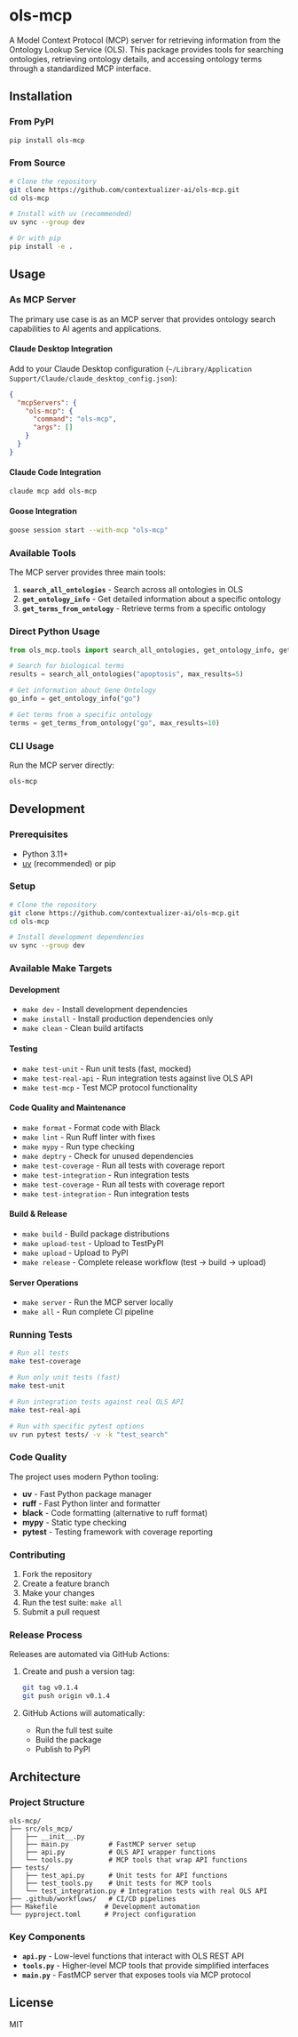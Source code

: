 # ols-mcp

A Model Context Protocol (MCP) server for retrieving information from the Ontology Lookup Service (OLS). This package provides tools for searching ontologies, retrieving ontology details, and accessing ontology terms through a standardized MCP interface.

## Installation

### From PyPI

```bash
pip install ols-mcp
```

### From Source

```bash
# Clone the repository
git clone https://github.com/contextualizer-ai/ols-mcp.git
cd ols-mcp

# Install with uv (recommended)
uv sync --group dev

# Or with pip
pip install -e .
```

## Usage

### As MCP Server

The primary use case is as an MCP server that provides ontology search capabilities to AI agents and applications.

#### Claude Desktop Integration

Add to your Claude Desktop configuration (`~/Library/Application Support/Claude/claude_desktop_config.json`):

```json
{
  "mcpServers": {
    "ols-mcp": {
      "command": "ols-mcp",
      "args": []
    }
  }
}
```

#### Claude Code Integration

```bash
claude mcp add ols-mcp
```

#### Goose Integration

```bash
goose session start --with-mcp "ols-mcp"
```

### Available Tools

The MCP server provides three main tools:

1. **`search_all_ontologies`** - Search across all ontologies in OLS
2. **`get_ontology_info`** - Get detailed information about a specific ontology
3. **`get_terms_from_ontology`** - Retrieve terms from a specific ontology

### Direct Python Usage

```python
from ols_mcp.tools import search_all_ontologies, get_ontology_info, get_terms_from_ontology

# Search for biological terms
results = search_all_ontologies("apoptosis", max_results=5)

# Get information about Gene Ontology
go_info = get_ontology_info("go")

# Get terms from a specific ontology
terms = get_terms_from_ontology("go", max_results=10)
```

### CLI Usage

Run the MCP server directly:

```bash
ols-mcp
```

## Development

### Prerequisites

- Python 3.11+
- [uv](https://docs.astral.sh/uv/) (recommended) or pip

### Setup

```bash
# Clone the repository
git clone https://github.com/contextualizer-ai/ols-mcp.git
cd ols-mcp

# Install development dependencies
uv sync --group dev
```

### Available Make Targets

#### Development
- `make dev` - Install development dependencies
- `make install` - Install production dependencies only
- `make clean` - Clean build artifacts

#### Testing
- `make test-unit` - Run unit tests (fast, mocked)
- `make test-real-api` - Run integration tests against live OLS API
- `make test-mcp` - Test MCP protocol functionality

#### Code Quality and Maintenance
- `make format` - Format code with Black
- `make lint` - Run Ruff linter with fixes
- `make mypy` - Run type checking
- `make deptry` - Check for unused dependencies
- `make test-coverage` - Run all tests with coverage report
- `make test-integration` - Run integration tests
- `make test-coverage` - Run all tests with coverage report
- `make test-integration` - Run integration tests

#### Build & Release
- `make build` - Build package distributions
- `make upload-test` - Upload to TestPyPI
- `make upload` - Upload to PyPI
- `make release` - Complete release workflow (test → build → upload)

#### Server Operations
- `make server` - Run the MCP server locally
- `make all` - Run complete CI pipeline

### Running Tests

```bash
# Run all tests
make test-coverage

# Run only unit tests (fast)
make test-unit

# Run integration tests against real OLS API
make test-real-api

# Run with specific pytest options
uv run pytest tests/ -v -k "test_search"
```

### Code Quality

The project uses modern Python tooling:

- **uv** - Fast Python package manager
- **ruff** - Fast Python linter and formatter
- **black** - Code formatting (alternative to ruff format)
- **mypy** - Static type checking
- **pytest** - Testing framework with coverage reporting

### Contributing

1. Fork the repository
2. Create a feature branch
3. Make your changes
4. Run the test suite: `make all`
5. Submit a pull request

### Release Process

Releases are automated via GitHub Actions:

1. Create and push a version tag:
   ```bash
   git tag v0.1.4
   git push origin v0.1.4
   ```

2. GitHub Actions will automatically:
   - Run the full test suite
   - Build the package
   - Publish to PyPI

## Architecture

### Project Structure

```
ols-mcp/
├── src/ols_mcp/
│   ├── __init__.py
│   ├── main.py          # FastMCP server setup
│   ├── api.py           # OLS API wrapper functions
│   └── tools.py         # MCP tools that wrap API functions
├── tests/
│   ├── test_api.py      # Unit tests for API functions
│   ├── test_tools.py    # Unit tests for MCP tools
│   └── test_integration.py # Integration tests with real OLS API
├── .github/workflows/   # CI/CD pipelines
├── Makefile            # Development automation
└── pyproject.toml      # Project configuration
```

### Key Components

- **`api.py`** - Low-level functions that interact with OLS REST API
- **`tools.py`** - Higher-level MCP tools that provide simplified interfaces
- **`main.py`** - FastMCP server that exposes tools via MCP protocol

## License

MIT
